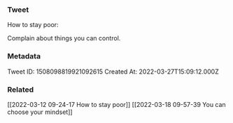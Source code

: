 ### Tweet
How to stay poor:

Complain about things you can control.

### Metadata
Tweet ID: 1508098819921092615
Created At: 2022-03-27T15:09:12.000Z

### Related
[[2022-03-12 09-24-17 How to stay poor]]
[[2022-03-18 09-57-39 You can choose your mindset]]

